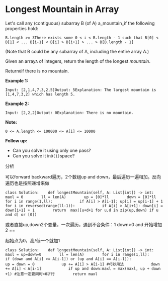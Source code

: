 # Longest Mountain in Array

Let's call any \(contiguous\) subarray B \(of A\) a\_mountain\_if the following properties hold:

```text
B.length >= 3There exists some 0 < i < B.length - 1 such that B[0] < B[1] < ... B[i-1] < B[i] > B[i+1] > ... > B[B.length - 1]
```

\(Note that B could be any subarray of A, including the entire array A.\)

Given an array`A` of integers, return the length of the longest _mountain_.

Return`0`if there is no mountain.

**Example 1:**

```text
Input: [2,1,4,7,3,2,5]Output: 5Explanation: The largest mountain is [1,4,7,3,2] which has length 5.
```

**Example 2:**

```text
Input: [2,2,2]Output: 0Explanation: There is no mountain.
```

**Note:**

```text
0 <= A.length <= 100000 <= A[i] <= 10000
```

**Follow up:**

* Can you solve it using only one pass?
* Can you solve it in`O(1)`space?

分析

可以forward backward遍历，2个数组up and down，最后遍历一遍相加。反向遍历也是按照递增来做

```text
class Solution:    def longestMountain(self, A: List[int]) -> int:        maxl = 0        ll = len(A)        up = [0]*ll        down = [0]*ll        for i in range(1,ll):            if A[i] > A[i-1]: up[i] = up[i-1] + 1        for i in reversed(range(ll-1)):            if A[i] > A[i+1]: down[i] = down[i+1] + 1        return  max([u+d+1 for u,d in zip(up,down) if u and d] or [0])
```

或者直接up,down2个变量，一次遍历，遇到不合条件：1 down&gt;0 and 开始增加 2 ==

起始点为0，高/低一个就加1

```text
class Solution:    def longestMountain(self, A: List[int]) -> int:        maxl = up=down=0        ll = len(A)        for i in range(1,ll):            if (down and A[i] >= A[i-1]) or (up and A[i] == A[i-1]):                up = down = 0            up += A[i] > A[i-1] #巧妙用法            down += A[i] < A[i-1]            if up and down:maxl = max(maxl, up + down +1) #注意一定要同时>0才行        return maxl
```

